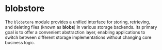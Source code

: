 # blobstore

The `blobstore` module provides a unified interface for storing, retrieving, and deleting files (known as **blobs**) in
various storage backends.
Its primary goal is to offer a convenient abstraction layer, enabling applications to switch between different storage
implementations without changing core business logic.
